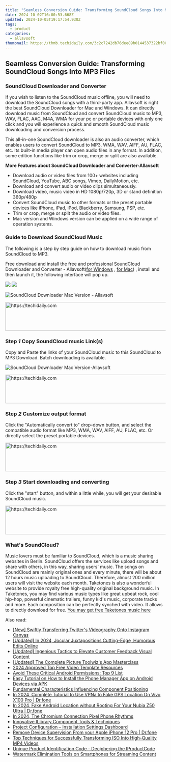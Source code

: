 ```yaml
---
title: "Seamless Conversion Guide: Transforming SoundCloud Songs Into MP3 Files"
date: 2024-10-02T16:00:53.668Z
updated: 2024-10-05T19:17:54.930Z
tags:
  - product
categories:
  - allavsoft
thumbnail: https://thmb.techidaily.com/3c2c7242db76dee89b0144537322bf00338926834317c4e6bfcb9abc42eeaf14.png
---
```


## Seamless Conversion Guide: Transforming SoundCloud Songs Into MP3 Files

### SoundCloud Downloader and Converter

If you wish to listen to the SoundCloud music offline, you will need to download the SoundCloud songs with a third-party app. Allavsoft is right the best SoundCloud Downloader for Mac and Windows. It can directly download music from SoundCloud and convert SoundCloud music to MP3, WAV, FLAC, AAC, M4A, WMA for your pc or portable devices with only one click and you will experience a quick and smooth SoundCloud music downloading and conversion process.

This all-in-one SoundCloud downloader is also an audio converter, which enables users to convert SoundCloud to MP3, WMA, WAV, AIFF, AU, FLAC, etc. Its built-in media player can open audio files in any format. In addition, some edition functions like trim or crop, merge or split are also available.

**More Features about SoundCloud Downloader and Converter-Allavsoft**

* Download audio or video files from 100+ websites including SoundCloud, YouTube, ABC songs, Vimeo, DailyMotion, etc.
* Download and convert audio or video clips simultaneously.
* Download video, music video in HD 1080p/720p, 3D or stand definition 360p/480p
* Convert SoundCloud music to other formats or the preset portable devices like iPhone, iPad, iPod, Blackberry, Samsung, PSP, etc.
* Trim or crop, merge or split the audio or video files.
* Mac version and Windows version can be applied on a wide range of operation systems.

### Guide to Download SoundCloud Music

The following is a step by step guide on how to download music from SoundCloud to MP3.

Free download and install the free and professional SoundCloud Downloader and Converter - Allavsoft([for Windows](https://tools.techidaily.com/allavsoft/products/) , [for Mac](https://tools.techidaily.com/allavsoft/products/)) , install and then launch it, the following interface will pop up.

[![](https://www.allavsoft.com/how-to/../images/how-to/free-download-win.jpg)](https://tools.techidaily.com/allavsoft/products/) [![](https://www.allavsoft.com/how-to/../images/how-to/free-download-mac.jpg)](https://tools.techidaily.com/allavsoft/products/)

![SoundCloud Downloader Mac Version - Allavsoft](https://www.allavsoft.com/how-to/../images/allavsoft/screen-shot-600.jpg)

<!-- affiliate ads begin -->
<a href="https://aligracehair.sjv.io/c/5597632/2027167/19272" target="_top" id="2027167">
  <img src="//a.impactradius-go.com/display-ad/19272-2027167" border="0" alt="https://techidaily.com" width="728" height="90"/>
</a>
<img height="0" width="0" src="https://aligracehair.sjv.io/i/5597632/2027167/19272" style="position:absolute;visibility:hidden;" border="0" />
<!-- affiliate ads end -->

### Step _1_ Copy SoundCloud music Link(s)

Copy and Paste the links of your SoundCloud music to this SoundCloud to MP3 Download. Batch downloading is available.

![SoundCloud Downloader Mac Version-Allavsoft](https://www.allavsoft.com/how-to/../images/how-to/soundcloud-to-mp3/soundcloud-to-mp3.jpg)

<!-- affiliate ads begin -->
<a href="https://ephamedtechinc.pxf.io/c/5597632/2126492/26400" target="_top" id="2126492">
  <img src="//a.impactradius-go.com/display-ad/26400-2126492" border="0" alt="https://techidaily.com" width="640" height="90"/>
</a>
<img height="0" width="0" src="https://ephamedtechinc.pxf.io/i/5597632/2126492/26400" style="position:absolute;visibility:hidden;" border="0" />
<!-- affiliate ads end -->

### Step _2_ Customize output format

Click the "Automatically convert to" drop-down button, and select the compatible audio format like MP3, WMA, WAV, AIFF, AU, FLAC, etc. Or directly select the preset portable devices.

<!-- affiliate ads begin -->
<a href="https://appsumo.8odi.net/c/5597632/2068426/7443" target="_top" id="2068426">
  <img src="//a.impactradius-go.com/display-ad/7443-2068426" border="0" alt="https://techidaily.com" width="728" height="90"/>
</a>
<img height="0" width="0" src="https://appsumo.8odi.net/i/5597632/2068426/7443" style="position:absolute;visibility:hidden;" border="0" />
<!-- affiliate ads end -->

### Step _3_ Start downloading and converting

Click the "start" button, and within a little while, you will get your desirable SoundCloud music.

<!-- affiliate ads begin -->
<a href="https://25home.pxf.io/c/5597632/2148650/16836" target="_top" id="2148650">
  <img src="//a.impactradius-go.com/display-ad/16836-2148650" border="0" alt="https://techidaily.com" width="728" height="90"/>
</a>
<img height="0" width="0" src="https://25home.pxf.io/i/5597632/2148650/16836" style="position:absolute;visibility:hidden;" border="0" />
<!-- affiliate ads end -->

### What's SoundCloud?

Music lovers must be familiar to SoundCloud, which is a music sharing websites in Berlin. SoundCloud offers the services like upload songs and share with others, in this way, sharing users' music. The songs on SoundCloud are mainly original ones and every minute, there will be about 12 hours music uploading to SoundCloud. Therefore, almost 200 million users will visit the website each month. Taketones is also a wonderful website to provide royalty free high-quality original background music. In Taketones, you may find various music types like great upbeat rock, cool hip-hop, powerful cinematic trailers, funny kid's music, corporate tracks and more. Each composition can be perfectly synched with video. It allows to directly download for free. [You may get free Taketones music here](https://taketones.com/search)

<ins class="adsbygoogle"
     style="display:block"
     data-ad-format="autorelaxed"
     data-ad-client="ca-pub-7571918770474297"
     data-ad-slot="1223367746"></ins>

<ins class="adsbygoogle"
     style="display:block"
     data-ad-client="ca-pub-7571918770474297"
     data-ad-slot="8358498916"
     data-ad-format="auto"
     data-full-width-responsive="true"></ins>

<span class="atpl-alsoreadstyle">Also read:</span>
<div><ul>
<li><a href="https://twitter-clips.techidaily.com/new-swiftly-transferring-twitters-videography-onto-instagram-canvas/"><u>[New] Swiftly Transferring Twitter's Videography Onto Instagram Canvas</u></a></li>
<li><a href="https://fox-friendly.techidaily.com/updated-in-2024-jocular-juxtapositions-cutting-edge-humorous-edits-online/"><u>[Updated] In 2024, Jocular Juxtapositions Cutting-Edge, Humorous Edits Online</u></a></li>
<li><a href="https://some-techniques.techidaily.com/updated-ingenious-tactics-to-elevate-customer-feedback-visual-content/"><u>[Updated] Ingenious Tactics to Elevate Customer Feedback Visual Content</u></a></li>
<li><a href="https://some-guidance.techidaily.com/updated-the-complete-picture-toolwizs-app-masterclass/"><u>[Updated] The Complete Picture Toolwiz's App Masterclass</u></a></li>
<li><a href="https://some-skills.techidaily.com/2024-approved-top-free-video-template-resources/"><u>2024 Approved Top Free Video Template Resources</u></a></li>
<li><a href="https://fox-where.techidaily.com/avoid-these-critical-android-permissions-top-9-list/"><u>Avoid These Critical Android Permissions: Top 9 List</u></a></li>
<li><a href="https://fox-where.techidaily.com/easy-tutorial-on-how-to-install-the-phone-manager-app-on-android-devices-via-apk/"><u>Easy Tutorial on How to Install the Phone Manager App on Android Devices via APK</u></a></li>
<li><a href="https://fox-where.techidaily.com/fundamental-characteristics-influencing-component-positioning/"><u>Fundamental Characteristics Influencing Component Positioning</u></a></li>
<li><a href="https://review-topics.techidaily.com/in-2024-complete-tutorial-to-use-vpna-to-fake-gps-location-on-vivo-x100-pro-drfone-by-drfone-virtual-android/"><u>In 2024, Complete Tutorial to Use VPNa to Fake GPS Location On Vivo X100 Pro | Dr.fone</u></a></li>
<li><a href="https://android-location.techidaily.com/in-2024-fake-android-location-without-rooting-for-your-nubia-z50-ultra-drfone-by-drfone-virtual/"><u>In 2024, Fake Android Location without Rooting For Your Nubia Z50 Ultra | Dr.fone</u></a></li>
<li><a href="https://some-skills.techidaily.com/in-2024-the-chromium-connection-pixel-phone-rhythms/"><u>In 2024, The Chromium Connection Pixel Phone Rhythms</u></a></li>
<li><a href="https://fox-where.techidaily.com/innovative-ilibrary-component-tools-and-techniques/"><u>Innovative ILibrary Component Tools & Techniques</u></a></li>
<li><a href="https://fox-where.techidaily.com/project-configuration-installation-settings-dashboard/"><u>Project Configuration – Installation Settings Dashboard</u></a></li>
<li><a href="https://iphone-unlock.techidaily.com/remove-device-supervision-from-your-apple-iphone-12-pro-drfone-by-drfone-ios/"><u>Remove Device Supervision From your Apple iPhone 12 Pro | Dr.fone</u></a></li>
<li><a href="https://fox-where.techidaily.com/top-techniques-for-successfully-transforming-iso-into-high-quality-mp4-videos/"><u>Top Techniques for Successfully Transforming ISO Into High-Quality MP4 Videos</u></a></li>
<li><a href="https://fox-where.techidaily.com/unique-product-identification-code-deciphering-the-iproductcode/"><u>Unique Product Identification Code - Deciphering the IProductCode</u></a></li>
<li><a href="https://fox-where.techidaily.com/watermark-elimination-tools-on-smartphones-for-streaming-content/"><u>Watermark Elimination Tools on Smartphones for Streaming Content</u></a></li>
</ul></div>

